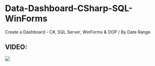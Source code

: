 # Data-Dashboard-CSharp-SQL-WinForms
Create a Dashboard - C#, SQL Server, WinForms &amp; OOP / By Date Range
<h2>VIDEO:</h2>
<a href="https://youtu.be/qHyrJDd4sd8" target="_blank">
  <img src="https://rjcodeadvance.com/wp-content/uploads/2022/03/Modern-Dashboard-UI-930x620.png"/>
</a>
